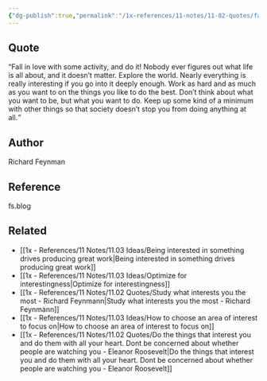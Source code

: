 ```yaml
---
{"dg-publish":true,"permalink":"/1x-references/11-notes/11-02-quotes/fall-in-love-with-some-activity-and-do-it-nobody-ever-figures-out-what-life-is-all-about-and-it-doesn-t-matter-richard-feynman/","title":"Fall in love with some activity, and do it. Nobody ever figures out what life is all about, and it doesn’t matter - Richard Feynman","created":"2025-05-13T11:04:48.430+03:00","updated":"2025-06-08T22:58:14.542+03:00"}
---
```



## Quote
“Fall in love with some activity, and do it! Nobody ever figures out what life is all about, and it doesn’t matter. Explore the world. Nearly everything is really interesting if you go into it deeply enough. Work as hard and as much as you want to on the things you like to do the best. Don’t think about what you want to be, but what you want to do. Keep up some kind of a minimum with other things so that society doesn’t stop you from doing anything at all._”_

## Author
Richard Feynman

## Reference
fs.blog

## Related
- [[1x - References/11 Notes/11.03 Ideas/Being interested in something drives producing great work\|Being interested in something drives producing great work]]
- [[1x - References/11 Notes/11.03 Ideas/Optimize for interestingness\|Optimize for interestingness]]
- [[1x - References/11 Notes/11.02 Quotes/Study what interests you the most - Richard Feynmann\|Study what interests you the most - Richard Feynmann]]
- [[1x - References/11 Notes/11.03 Ideas/How to choose an area of interest to focus on\|How to choose an area of interest to focus on]]
- [[1x - References/11 Notes/11.02 Quotes/Do the things that interest you and do them with all your heart. Dont be concerned about whether people are watching you - Eleanor Roosevelt\|Do the things that interest you and do them with all your heart. Dont be concerned about whether people are watching you - Eleanor Roosevelt]]